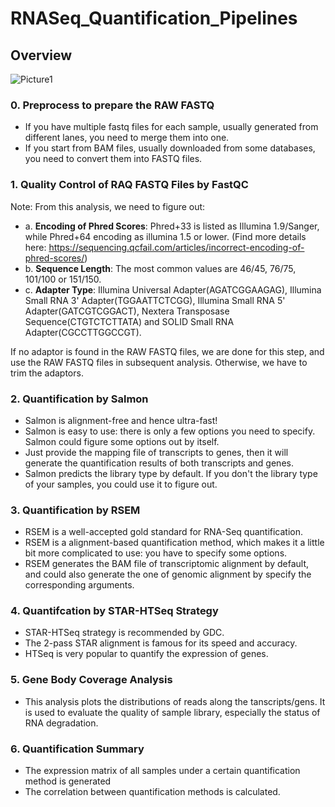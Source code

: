 # RNASeq_Quantification_Pipelines

## Overview
![Picture1](https://user-images.githubusercontent.com/33663247/66729168-3ef9f700-ee0f-11e9-866a-d4a621466c9d.png)


### 0. Preprocess to prepare the RAW FASTQ

* If you have multiple fastq files for each sample, usually generated from different lanes, you need to merge them into one.
* If you start from BAM files, usually downloaded from some databases, you need to convert them into FASTQ files.


### 1. Quality Control of RAQ FASTQ Files by FastQC

Note: From this analysis, we need to figure out:
* a. **Encoding of Phred Scores**: Phred+33 is listed as Illumina 1.9/Sanger, while Phred+64 encoding as illumina 1.5 or lower. (Find more details here: https://sequencing.qcfail.com/articles/incorrect-encoding-of-phred-scores/)
* b. **Sequence Length**: The most common values are 46/45, 76/75, 101/100 or 151/150.
* c. **Adapter Type**: Illumina Universal Adapter(AGATCGGAAGAG), Illumina Small RNA 3' Adapter(TGGAATTCTCGG), Illumina Small RNA 5' Adapter(GATCGTCGGACT), Nextera Transposase Sequence(CTGTCTCTTATA) and SOLID Small RNA Adapter(CGCCTTGGCCGT).

If no adaptor is found in the RAW FASTQ files, we are done for this step, and use the RAW FASTQ files in subsequent analysis. Otherwise, we have to trim the adaptors.

### 2. Quantification by Salmon

* Salmon is alignment-free and hence ultra-fast!  
* Salmon is easy to use: there is only a few options you need to specify. Salmon could figure some options out by itself.
* Just provide the mapping file of transcripts to genes, then it will generate the quantification results of both transcripts and genes.
* Salmon predicts the library type by default. If you don't the library type of your samples, you could use it to figure out.

### 3. Quantification by RSEM

* RSEM is a well-accepted gold standard for RNA-Seq quantification.
* RSEM is a alignment-based quantification method, which makes it a little bit more complicated to use: you have to specify some options.
* RSEM generates the BAM file of transcriptomic alignment by default, and could also generate the one of genomic alignment by specify the corresponding arguments.

### 4. Quantifcation by STAR-HTSeq Strategy

* STAR-HTSeq strategy is recommended by GDC.
* The 2-pass STAR alignment is famous for its speed and accuracy.
* HTSeq is very popular to quantify the expression of genes.

### 5. Gene Body Coverage Analysis

* This analysis plots the distributions of reads along the tanscripts/gens. It is used to evaluate the quality of sample library, especially the status of RNA degradation.

### 6. Quantification Summary

* The expression matrix of all samples under a certain quantification method is generated
* The correlation between quantification methods is calculated.
